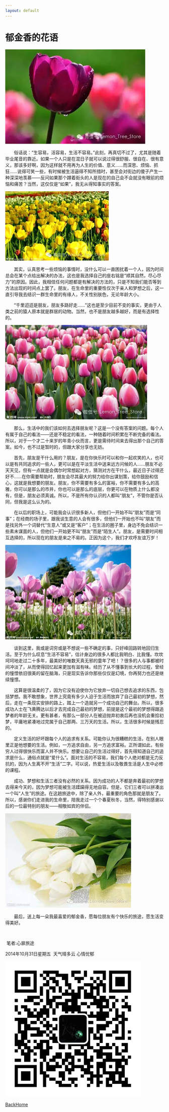 ```yaml
---
layout: default
---
```


# 郁金香的花语

![1](photoSource/郁金香/1.jpeg)

       俗话说：“生容易，活容易，生活不容易。”此刻，再真切不过了，尤其是随着毕业尾音的靠近。如果一个人只是在混日子就可以说过得很舒服、很自在、很有意义，那该多好啊，因为这样就不用再为人生的价值、意义……而深思、烦恼、抓狂……说得可笑一些，有时候被生活逼得不知所措时，甚至会对街边的傻子产生一种深深地羡慕——反问如果那个蹲着街头的人是现在的自己会不会就没有眼前的烦恼和痛苦？当然，这仅仅是“如果”，我无从得知事实的答案。

![0-1](photoSource/郁金香/0-1.jpeg)

       其实，认真思考一些烦恼的事情时，没什么可以一直困扰着一个人，因为时间总会在某个点给出解决的办法，这也是我选择自己的座右铭是“顺其自然，尽心尽力”的原因。因此，我相信任何问题都是有解决的方法的，只是不知我们能否等到方法出现的时间点上罢了。朋友，在生命里的重要性仅次于亲人和梦想之后，这一直引导我去结识一群生命里的有缘人，不关性别肤色，无论年龄大小。

       “千里迢迢是朋友，朋友多路好走……”这也是至少目前不变的事实，更由于人类之前的猿人原本就是群居的动物。当然，也不是朋友越多越好，而是有选择性的。

![0-2](photoSource/郁金香/0-2.jpeg)

       那么，生活中的我们该如何去选择朋友呢？这是一个没有答案的问题。每个人有属于自己的看法——还是不稳定的看法，一种随着时间积累在不断完备的看法。所以，对于一个才二十来岁的年青小伙而言，更是需待时间来去得出那个自己的答案。如今，也不过是暂时的，但跟大家分享也无妨。

       首先，朋友是干什么用的？朋友，是在你快乐时可以和你一起欢笑的人，也可以是有共同追求的一些人，更可以是在平淡生活中送来远方问候的人……朋友不必天天见，但有一点就是会偶尔时常想起对方，猜测对方在干什么，最近日子过得还好不……在你需要帮助时，朋友会尽其最大的努力给你出谋划策，给你鼓励和信心，这就是我想要的朋友。朋友，你不需要有多么的富裕，你不需要有多么的高雅，你可以是那么的市井，你也可以是那么的底层，你更可以在物质上什么都没有，但是，朋友必须真诚。所以，不是所有你认识的人都叫“朋友”，不管你是否认同，但我是这么认为的。

       在以后的职场上，可能我会认识很多新人，但他们一开始不叫“朋友”而是“同事”；在经商的场子里，跟我谈生意的人会有很多，但他们一开始也不叫“朋友”而是找另外一个词替代“生意人”或又是“客户”；在生活的圈子里，身边不免会结识一些素未谋面的人，但他们一开始更不叫“朋友”而是“陌生人”。朋友，是需要时间相互选择的，所以现在的朋友是来之不易的。正因为这个，我们才欢呼友谊万岁！

![0-3](photoSource/郁金香/0-3.jpeg)

       谈到这里，我或是词穷或是不想说一些不确定的事，只好峰回路转地回归生活。至于为什么叹息“生活不容易”，估计身边的很多人都比我明白、比我懂。坎坎坷坷地走过二十多年，最美好的唯数天真无邪的童年了吧！？很多的人与事都被时间冲淡了，从而使得回忆起来更加有滋有味。经历了从不懂事到长大的过程，曾经的憧憬依旧很美的留在脑海，只是现实告诉你那些仅仅是幻境，你再努力也还是继续憧憬。

       这算是很温柔的了，因为它没有迫使你为它放弃一切自己想去追求的东西，包括梦想。我不敢想象，世界上究竟有多少人迫于生活而放弃了自己最初的梦想，然后，走在一条现实安排的路上，踏上一个造就另一个成功自己的舞台。所以，很多成功人士在飞黄腾达以后才去完成自己最初的梦想，前提是这个最初的梦想得跟追梦者的年龄无关。更有甚者，有那么一部分人在被迫抛弃初衷后再也没机会重拾初梦，平庸地紧凑地过完属于自己那两、三万天的生活。所以，生活很多时候是残忍的。

       定义生活的好坏跟每个人的追求有关系。可能你认为很糟糕的生活，在别人眼里正是他想要的生活。例如，一方追求自由，另一方追求富裕。正所谓如此，有些穷人过得很快乐而富人并不快乐。想要让自己的生活过得好，首先得知道自己的追求是什么，通俗点就是“爱什么”。面对生活的不容易，我们每个人绝对都是无力反抗的，因为人生离不开“生活”二字。可以说，热爱生活以及敬畏生活是人生中必修的课程。

       成功、梦想和生活三者没有必然的关系。因为成功的人不都是奔着最初的梦想去得来今天的，因为梦想可能被生活蹂躏得无地自容。但是，它们三者可以拼凑出一个叫“人生”的旅途。在这趟旅途中，除了亲人外，最重要的角色那就是朋友了。所以，感谢你们走进我的生命里，陪我走过一个个春夏秋冬，当然，得特别感谢以后的一位最特别的朋友——相敬如宾的伴侣。

![0-4](photoSource/郁金香/0-4.jpeg)

       最后，送上每一朵我最喜爱的郁金香，愿每位朋友有个快乐的旅途，愿生活变得美好。

                           

 笔者:心扉旅途

 2014年10月31日星期五  天气晴多云 心情忧郁

![wechat](photoSource/wechat.jpeg)

[BackHome](http://robinshare.github.io/)